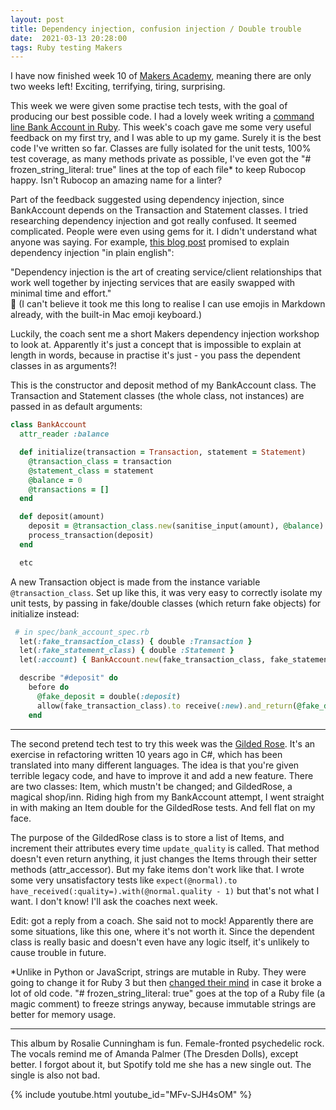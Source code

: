 ```yaml
---
layout: post
title: Dependency injection, confusion injection / Double trouble
date:  2021-03-13 20:28:00
tags: Ruby testing Makers
---
```

I have now finished week 10 of [Makers Academy](https://makers.tech), meaning there are only two weeks left! Exciting, terrifying, tiring, surprising.  

This week we were given some practise tech tests, with the goal of producing our best possible code. I had a lovely week writing a [command line Bank Account in Ruby](https://github.com/mscwilson/bank_tech_test). This week's coach gave me some very useful feedback on my first try, and I was able to up my game. Surely it is the best code I've written so far. Classes are fully isolated for the unit tests, 100% test coverage, as many methods private as possible, I've even got the "# frozen_string_literal: true" lines at the top of each file* to keep Rubocop happy. Isn't Rubocop an amazing name for a linter?  

Part of the feedback suggested using dependency injection, since BankAccount depends on the Transaction and Statement classes. I tried researching dependency injection and got really confused. It seemed complicated. People were even using gems for it. I didn't understand what anyone was saying. For example, [this blog post](https://www.codementor.io/@olotintemitope/dependency-injection-explained-in-plain-english-b24hippx7) promised to explain dependency injection "in plain english":  

"Dependency injection is the art of creating service/client relationships that work well together by injecting services that are easily swapped with minimal time and effort."  
🧐 (I can't believe it took me this long to realise I can use emojis in Markdown already, with the built-in Mac emoji keyboard.)  

Luckily, the coach sent me a short Makers dependency injection workshop to look at. Apparently it's just a concept that is impossible to explain at length in words, because in practise it's just - you pass the dependent classes in as arguments?!  

This is the constructor and deposit method of my BankAccount class. The Transaction and Statement classes (the whole class, not instances) are passed in as default arguments:  

```ruby
class BankAccount
  attr_reader :balance

  def initialize(transaction = Transaction, statement = Statement)
    @transaction_class = transaction
    @statement_class = statement
    @balance = 0
    @transactions = []
  end

  def deposit(amount)
    deposit = @transaction_class.new(sanitise_input(amount), @balance)
    process_transaction(deposit)
  end

  etc
```

A new Transaction object is made from the instance variable `@transaction_class`. Set up like this, it was very easy to correctly isolate my unit tests, by passing in fake/double classes (which return fake objects) for initialize instead:  

```ruby
 # in spec/bank_account_spec.rb 
  let(:fake_transaction_class) { double :Transaction }
  let(:fake_statement_class) { double :Statement }
  let(:account) { BankAccount.new(fake_transaction_class, fake_statement_class) }

  describe "#deposit" do
    before do
      @fake_deposit = double(:deposit)
      allow(fake_transaction_class).to receive(:new).and_return(@fake_deposit)
    end
```
***  

The second pretend tech test to try this week was the [Gilded Rose](https://github.com/emilybache/GildedRose-Refactoring-Kata). It's an exercise in refactoring written 10 years ago in C#, which has been translated into many different languages. The idea is that you're given terrible legacy code, and have to improve it and add a new feature. There are two classes: Item, which mustn't be changed; and GildedRose, a magical shop/inn. Riding high from my BankAccount attempt, I went straight in with making an Item double for the GildedRose tests. And fell flat on my face.  

The purpose of the GildedRose class is to store a list of Items, and increment their attributes every time `update_quality` is called. That method doesn't even return anything, it just changes the Items through their setter methods (attr_accessor). But my fake items don't work like that. I wrote some very unsatisfactory tests like `expect(@normal).to have_received(:quality=).with(@normal.quality - 1)` but that's not what I want. I don't know! I'll ask the coaches next week.

Edit: got a reply from a coach. She said not to mock! Apparently there are some situations, like this one, where it's not worth it. Since the dependent class is really basic and doesn't even have any logic itself, it's unlikely to cause trouble in future.  
  
  
*Unlike in Python or JavaScript, strings are mutable in Ruby. They were going to change it for Ruby 3 but then [changed their mind](https://bugs.ruby-lang.org/issues/11473#note-53) in case it broke a lot of old code. "# frozen_string_literal: true" goes at the top of a Ruby file (a magic comment) to freeze strings anyway, because immutable strings are better for memory usage.  
  
***
This album by Rosalie Cunningham is fun. Female-fronted psychedelic rock. The vocals remind me of Amanda Palmer (The Dresden Dolls), except better. I forgot about it, but Spotify told me she has a new single out. The single is also not bad.

{% include youtube.html youtube_id="MFv-SJH4sOM" %}
